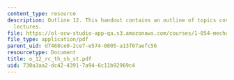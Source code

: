 ```yaml
---
content_type: resource
description: Outline 12. This handout contains an outline of topics covered in course
  lectures.
file: https://ol-ocw-studio-app-qa.s3.amazonaws.com/courses/1-054-mechanics-and-design-of-concrete-structures-spring-2004/730a3aa2dc4243917a946c11b92969c4_o_12_rc_th_sh_st.pdf
file_type: application/pdf
parent_uid: d7468ce0-2ce7-e574-0805-a13f07aefc56
resourcetype: Document
title: o_12_rc_th_sh_st.pdf
uid: 730a3aa2-dc42-4391-7a94-6c11b92969c4
---
```

